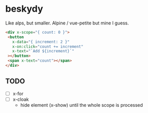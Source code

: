 # beskydy

 Like alps, but smaller. Alpine / vue-petite but mine I guess.

 ```html
<div x-scope="{ count: 0 }">
  <button
    x-data="{ increment: 2 }"
    x-on:click="count += increment"
    x-text="`Add ${increment}`"
  ></button>
  <span x-text="count"></span>
</div>
 ```

## TODO

- [ ] x-for
- [ ] x-cloak
  - hide element (x-show) until the whole scope is processed